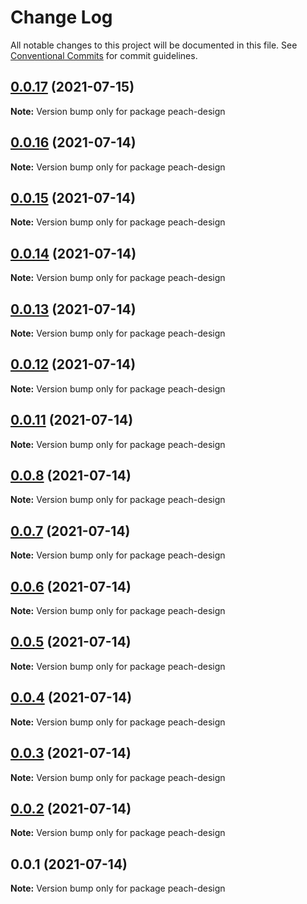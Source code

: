 # Change Log

All notable changes to this project will be documented in this file.
See [Conventional Commits](https://conventionalcommits.org) for commit guidelines.

## [0.0.17](https://github.com/guobaogang/peach-design/compare/peach-design@0.0.16...peach-design@0.0.17) (2021-07-15)

**Note:** Version bump only for package peach-design






## [0.0.16](https://github.com/guobaogang/peach-design/compare/peach-design@0.0.15...peach-design@0.0.16) (2021-07-14)

**Note:** Version bump only for package peach-design





## [0.0.15](https://github.com/guobaogang/peach-design/compare/peach-design@0.0.14...peach-design@0.0.15) (2021-07-14)

**Note:** Version bump only for package peach-design





## [0.0.14](https://github.com/guobaogang/peach-design/compare/peach-design@0.0.13...peach-design@0.0.14) (2021-07-14)

**Note:** Version bump only for package peach-design





## [0.0.13](https://github.com/guobaogang/peach-design/compare/peach-design@0.0.12...peach-design@0.0.13) (2021-07-14)

**Note:** Version bump only for package peach-design





## [0.0.12](https://github.com/guobaogang/peach-design/compare/peach-design@0.0.11...peach-design@0.0.12) (2021-07-14)

**Note:** Version bump only for package peach-design





## [0.0.11](https://github.com/guobaogang/peach-design/compare/peach-design@0.0.8...peach-design@0.0.11) (2021-07-14)

**Note:** Version bump only for package peach-design





## [0.0.8](https://github.com/guobaogang/peach-design/compare/peach-design@0.0.7...peach-design@0.0.8) (2021-07-14)

**Note:** Version bump only for package peach-design





## [0.0.7](https://github.com/guobaogang/peach-design/compare/peach-design@0.0.6...peach-design@0.0.7) (2021-07-14)

**Note:** Version bump only for package peach-design





## [0.0.6](https://github.com/guobaogang/peach-design/compare/peach-design@0.0.5...peach-design@0.0.6) (2021-07-14)

**Note:** Version bump only for package peach-design





## [0.0.5](https://github.com/guobaogang/peach-design/compare/peach-design@0.0.4...peach-design@0.0.5) (2021-07-14)

**Note:** Version bump only for package peach-design





## [0.0.4](https://github.com/guobaogang/peach-design/compare/peach-design@0.0.3...peach-design@0.0.4) (2021-07-14)

**Note:** Version bump only for package peach-design





## [0.0.3](https://github.com/guobaogang/peach-design/compare/peach-design@0.0.2...peach-design@0.0.3) (2021-07-14)

**Note:** Version bump only for package peach-design





## [0.0.2](https://github.com/guobaogang/peach-design/compare/peach-design@0.0.1...peach-design@0.0.2) (2021-07-14)

**Note:** Version bump only for package peach-design





## 0.0.1 (2021-07-14)

**Note:** Version bump only for package peach-design
